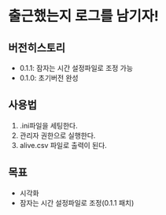 # 출근했는지 로그를 남기자!

## 버전히스토리
  - 0.1.1: 잠자는 시간 설정파일로 조정 가능
  - 0.1.0: 초기버전 완성

## 사용법
  1. .ini파일을 세팅한다.
  2. 관리자 권한으로 실행한다.
  3. alive.csv 파일로 출력이 된다.


## 목표
  - 시각화
  - 잠자는 시간 설정파일로 조정(0.1.1 패치)

